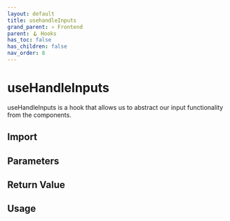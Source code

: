 ```yaml
---
layout: default
title: usehandleInputs
grand_parent: ⚛️ Frontend
parent: 🪝 Hooks
has_toc: false
has_children: false
nav_order: 8
---
```


# useHandleInputs

useHandleInputs is a hook that allows us to abstract our input functionality from the components.

## Import

## Parameters

## Return Value

## Usage